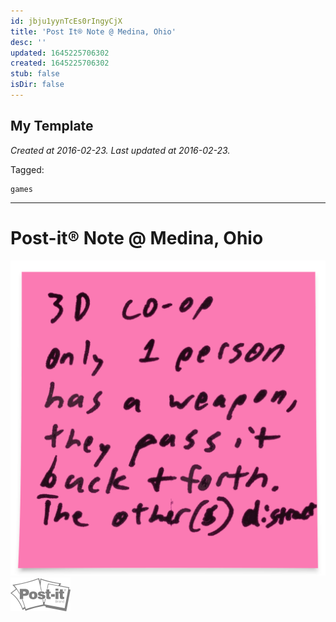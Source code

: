 ```yaml
---
id: jbju1yynTcEs0rIngyCjX
title: 'Post It® Note @ Medina, Ohio'
desc: ''
updated: 1645225706302
created: 1645225706302
stub: false
isDir: false
---
```

My Template
---

_Created at 2016-02-23._
_Last updated at 2016-02-23._



Tagged: 
```
games
```


---

# Post-it® Note @ Medina, Ohio


![IMG_20160223_064558.png](assets/IMG_20160223_064558.png)
![Picture.png](assets/Picture.png)

